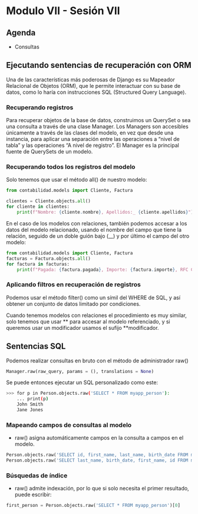 # Modulo VII - Sesión VII

## Agenda

- Consultas

## Ejecutando sentencias de recuperación con ORM

Una de las características más poderosas de Django es su Mapeador Relacional de Objetos (ORM), que le permite interactuar con su base de datos, como lo haría con instrucciones SQL (Structured Query Language).

### Recuperando registros

Para recuperar objetos de la base de datos, construimos un QuerySet o sea una consulta a través de una clase Manager.
Los Managers son accesibles únicamente a través de las clases del modelo, en vez que desde una instancia, para aplicar una separación entre las operaciones a “nivel de tabla” y las operaciones “A nivel de registro”.
El Manager es la principal fuente de QuerySets de un modelo.

### Recuperando todos los registros del modelo

Solo tenemos que usar el método all() de nuestro modelo:

```python
from contabilidad.models import Cliente, Factura

clientes = Cliente.objects.all()
for cliente in clientes:
    print(f"Nombre: {cliente.nombre}, Apellidos:_ {cliente.apellidos}")
```

En el caso de los modelos con relaciones, también podemos accesar a los datos del modelo relacionado, usando el nombre del campo que tiene la relación, seguido de un doble guión bajo (\_\_) y por último el campo del otro modelo:

```python
from contabilidad.models import Cliente, Factura
facturas = Factura.objects.all()
for factura in facturas:
    print(f"Pagada: {factura.pagada}, Importe: {factura.importe}, RFC Cliente: {factura.cliente__rfd}")
```

### Aplicando filtros en recuperación de registros

Podemos usar el método filter() como un símil del WHERE de SQL, y así obtener un conjunto de datos limitado por condiciones.

Cuando tenemos modelos con relaciones el procedimiento es muy similar, solo tenemos que usar ** para accesar al modelo referenciado, y si queremos usar un modificador usamos el sufijo **modificador.

## Sentencias SQL

Podemos realizar consultas en bruto con el método de administrador raw()

```python
Manager.raw(raw_query, params = (), translations = None)
```

Se puede entonces ejecutar un SQL personalizado como este:

```bash
>>> for p in Person.objects.raw('SELECT * FROM myapp_person'):
    ... print(p)
    John Smith
    Jane Jones
```

### Mapeando campos de consultas al modelo

- raw() asigna automáticamente campos en la consulta a campos en el modelo.

```python
Person.objects.raw('SELECT id, first_name, last_name, birth_date FROM myapp_person')
Person.objects.raw('SELECT last_name, birth_date, first_name, id FROM myapp_person')
```

### Búsquedas de índice

- raw() admite indexación, por lo que si solo necesita el primer resultado, puede escribir:

```python
first_person = Person.objects.raw('SELECT * FROM myapp_person')[0]
```

